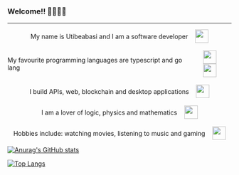 ### Welcome!! 👋🏾👋🏾
<hr/>
<div>
 <div style="display:flex; align-items:center; justify-content:center; gap:1rem;">
  <span style="">My name is Utibeabasi and I am a software developer</span>
  <img  src="https://cdn-icons-png.flaticon.com/128/1049/1049443.png" width="30" height="30"/>
 </div>
 <br/>
 <div style="display:flex; align-items:center; justify-content:center; gap:1rem;">
  <span style="" > My favourite programming languages are typescript and go lang</span>
  <span>
    <img src="https://cdn-icons-png.flaticon.com/128/5968/5968381.png" width="30" height="30"/>
    <img src="https://img.icons8.com/color/2x/golang.png" height="30" width="30"/>
    </span>
  </div>
  <br/>
  <div style="display:flex; align-items:center; justify-content:center; gap:1rem;">
    <span style="" >I build APIs, web, blockchain and desktop applications</span>
   <img  src="https://cdn-icons-png.flaticon.com/128/7328/7328746.png" width="30" height="30"/>
 </div>
  <br/>
  <div style="display:flex; align-items:center; justify-content:center; gap:1rem;">
   <span>I am a lover of logic, physics and mathematics</span>
    <img src="https://cdn-icons-png.flaticon.com/128/7773/7773975.png" width="30" height="30"/>
 </div>
  <br/>
 <div style="display:flex; align-items:center; justify-content:center; gap:1rem;">
  <span>Hobbies include: watching movies, listening to music and gaming</span>
    <img src="https://cdn-icons-png.flaticon.com/128/3655/3655721.png" width="30" height="30"/>
 </div>
</div>

 <div style="display:flex; align-items:center; justify-content:center; gap:1rem;">

 </div>

 [![Anurag's GitHub stats](https://github-readme-stats.vercel.app/api?username=Xlaez&count_private=true&show_icons=true&theme=radical)](https://github.com/anuraghazra/github-readme-stats)


 [![Top Langs](https://github-readme-stats.vercel.app/api/top-langs/?username=Xlaez&layout=compact&langs_count=10&theme=radical)](https://github.com/anuraghazra/github-readme-stats)

